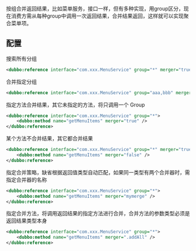 按组合并返回结果，比如菜单服务，接口一样，但有多种实现，用group区分，现在消费方需从每种group中调用一次返回结果，合并结果返回，这样就可以实现聚合菜单项。

## 配置

搜索所有分组

```xml
<dubbo:reference interface="com.xxx.MenuService" group="*" merger="true" />
```

合并指定分组

```xml
<dubbo:reference interface="com.xxx.MenuService" group="aaa,bbb" merger="true" />
```

指定方法合并结果，其它未指定的方法，将只调用一个 Group

```xml
<dubbo:reference interface="com.xxx.MenuService" group="*">
    <dubbo:method name="getMenuItems" merger="true" />
</dubbo:reference>
```

某个方法不合并结果，其它都合并结果

```xml
<dubbo:reference interface="com.xxx.MenuService" group="*" merger="true">
    <dubbo:method name="getMenuItems" merger="false" />
</dubbo:reference>
```

指定合并策略，缺省根据返回值类型自动匹配，如果同一类型有两个合并器时，需指定合并器的名称

```xml
<dubbo:reference interface="com.xxx.MenuService" group="*">
    <dubbo:method name="getMenuItems" merger="mymerge" />
</dubbo:reference>
```

指定合并方法，将调用返回结果的指定方法进行合并，合并方法的参数类型必须是返回结果类型本身

```xml
<dubbo:reference interface="com.xxx.MenuService" group="*">
    <dubbo:method name="getMenuItems" merger=".addAll" />
</dubbo:reference>
```